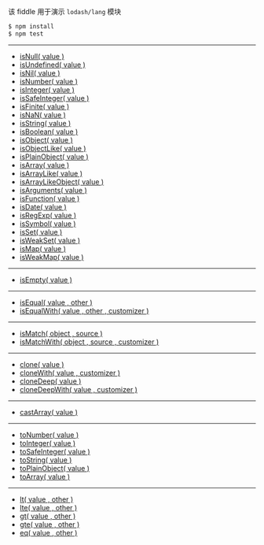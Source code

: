 该 fiddle 用于演示 `lodash/lang` 模块

```sh
$ npm install
$ npm test
```

---

- [isNull( value )](https://lodash.com/docs#isNull)
- [isUndefined( value )](https://lodash.com/docs#isUndefined)
- [isNil( value )](https://lodash.com/docs#isNil)
- [isNumber( value )](https://lodash.com/docs#isNumber)
- [isInteger( value )](https://lodash.com/docs#isInteger)
- [isSafeInteger( value )](https://lodash.com/docs#isSafeInteger)
- [isFinite( value )](https://lodash.com/docs#isFinite)
- [isNaN( value )](https://lodash.com/docs#isNaN)
- [isString( value )](https://lodash.com/docs#isString)
- [isBoolean( value )](https://lodash.com/docs#isBoolean)
- [isObject( value )](https://lodash.com/docs#isObject)
- [isObjectLike( value )](https://lodash.com/docs#isObjectLike)
- [isPlainObject( value )](https://lodash.com/docs#isPlainObject)
- [isArray( value )](https://lodash.com/docs#isArray)
- [isArrayLike( value )](https://lodash.com/docs#isArrayLike)
- [isArrayLikeObject( value )](https://lodash.com/docs#isArrayLikeObject)
- [isArguments( value )](https://lodash.com/docs#isArguments)
- [isFunction( value )](https://lodash.com/docs#isFunction)
- [isDate( value )](https://lodash.com/docs#isDate)
- [isRegExp( value )](https://lodash.com/docs#isRegExp)
- [isSymbol( value )](https://lodash.com/docs#isSymbol)
- [isSet( value )](https://lodash.com/docs#isSet)
- [isWeakSet( value )](https://lodash.com/docs#isWeakSet)
- [isMap( value )](https://lodash.com/docs#isMap)
- [isWeakMap( value )](https://lodash.com/docs#isWeakMap)

---

- [isEmpty( value )](https://lodash.com/docs#isEmpty)

---

- [isEqual( value , other )](https://lodash.com/docs#isEqual)
- [isEqualWith( value , other , customizer )](https://lodash.com/docs#isEqualWith)

---

- [isMatch( object , source )](https://lodash.com/docs#isMatch)
- [isMatchWith( object , source , customizer )](https://lodash.com/docs#isMatchWith)

---

- [clone( value )](https://lodash.com/docs#clone)
- [cloneWith( value , customizer )](https://lodash.com/docs#cloneWith)
- [cloneDeep( value )](https://lodash.com/docs#cloneDeep)
- [cloneDeepWith( value , customizer )](https://lodash.com/docs#cloneDeepWith)

---

- [castArray( value )](https://lodash.com/docs#castArray)

---

- [toNumber( value )](https://lodash.com/docs#toNumber)
- [toInteger( value )](https://lodash.com/docs#toInteger)
- [toSafeInteger( value )](https://lodash.com/docs#toSafeInteger)
- [toString( value )](https://lodash.com/docs#toString)
- [toPlainObject( value )](https://lodash.com/docs#toPlainObject)
- [toArray( value )](https://lodash.com/docs#toArray)

---

- [lt( value , other )](https://lodash.com/docs#lt)
- [lte( value , other )](https://lodash.com/docs#lte)
- [gt( value , other )](https://lodash.com/docs#gt)
- [gte( value , other )](https://lodash.com/docs#gte)
- [eq( value , other )](https://lodash.com/docs#eq)
